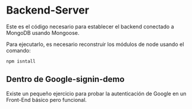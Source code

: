 # Backend-Server
Este es el código necesario para establecer el backend conectado a MongoDB usando Mongoose.

Para ejecutarlo, es necesario reconstruir los módulos de node usando el comando:

```
npm isntall
```

## Dentro de Google-signin-demo
Existe un pequeño ejercicio para probar la autenticación de Google en un Front-End básico pero funcional.